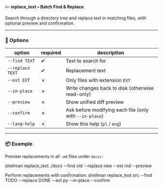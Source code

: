 ✏️ **replace_text – Batch Find & Replace**

Search through a directory tree and replace text in matching files, with optional preview and confirmation.

---

### 🔧 Options

| option | required | description |
|--------|----------|-------------|
| `--find TEXT`    | ✔ | Text to search for |
| `--replace TEXT` | ✔ | Replacement text |
| `--ext EXT`      | ✗ | Only files with extension `EXT` |
| `--in-place`     | ✗ | Write changes back to disk (otherwise read-only) |
| `--preview`      | ✗ | Show unified diff preview |
| `--confirm`      | ✗ | Ask before modifying each file (only with `--in-place`) |
| `--lang-help`    | ✗ | Show this help (`pl` / `eng`) |

---

### 📦 Example

Preview replacements in all `.md` files under `docs/`:

shellman replace_text ./docs --find old --replace new --ext md --preview

Perform replacements with confirmation:
shellman replace_text src --find TODO --replace DONE --ext py --in-place --confirm
